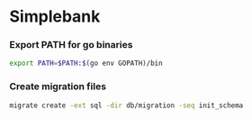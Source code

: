 # Simplebank

### Export PATH for go binaries

```bash
export PATH=$PATH:$(go env GOPATH)/bin
```

### Create migration files

```bash
migrate create -ext sql -dir db/migration -seq init_schema
```
